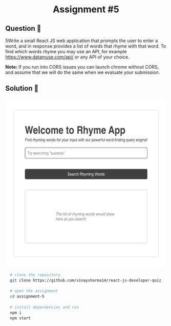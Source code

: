 <h1 align="center">Assignment #5</h1>

## Question 📃

5Write a small React JS web application that prompts the user to enter a word, and in response provides a list of words that rhyme with that word. To find which words rhyme you may use an API, for example https://www.datamuse.com/api/ or any API of your choice.

**Note:** If you run into CORS issues you can launch chrome without CORS, and assume that we will do the same when we evaluate your submission.

## Solution 🚀

<img src="solution.gif" alt="demo" height="529" style="display: block; margin: 0 auto">

```bash
  # clone the repository
  git clone https://github.com/vinaysharma14/react-js-developer-quiz

  # open the assignment
  cd assignment-5

  # install dependencies and run
  npm i
  npm start
```

